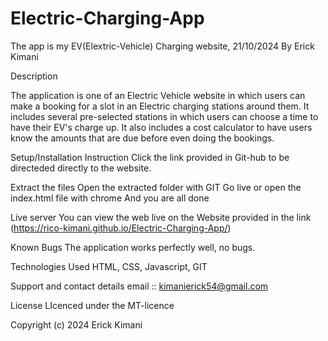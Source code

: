 # Electric-Charging-App

The app is my EV(Elextric-Vehicle) Charging website, 21/10/2024
By Erick Kimani

Description

The application is one of an Electric Vehicle website in which users can make a booking for a slot in an Electric charging stations around them. It includes several pre-selected stations in which users can choose a time to have their EV's charge up. It also includes a cost calculator to have users know the amounts that are due before even doing the bookings. 

Setup/Installation Instruction
Click the link provided in Git-hub to be directeded directly to the website. 

Extract the files
Open the extracted folder with GIT
Go live or open the index.html file with chrome
And you are all done

Live server
You can view the web live on the Website provided in the link (https://rico-kimani.github.io/Electric-Charging-App/) 

Known Bugs
The application works perfectly well, no bugs.

Technologies Used
HTML, CSS, Javascript, GIT

Support and contact details
email :: kimanierick54@gmail.com

License
LIcenced under the MT-licence

Copyright (c) 2024 Erick Kimani


